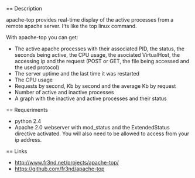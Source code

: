 == Description

apache-top provides real-time display of the active processes from a remote apache server. I’ts like the top linux command.

With apache-top you can get:

* The active apache processes with their associated PID, the status, the seconds being active, the CPU usage, the asociated VirtualHost, the accessing ip and the request (POST or GET, the file being accessed and the used protocol)
* The server uptime and the last time it was restarted
* The CPU usage
* Requests by second, Kb by second and the average Kb by request
* Number of active and inactive processes
* A graph with the inactive and active processes and their status

== Requeriments

* python 2.4
* Apache 2.0 webserver with mod_status and the ExtendedStatus directive activated. You will also need to be allowed to access from your ip address.

== Links

* http://www.fr3nd.net/projects/apache-top/
* https://github.com/fr3nd/apache-top

